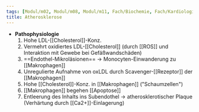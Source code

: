 ```yaml
---
tags: [Modul/m02, Modul/m08, Modul/m11, Fach/Biochemie, Fach/Kardiologie, Art/Pathologie]
title: Atherosklerose
---
```

- **Pathophysiologie**
	1. Hohe LDL-[[Cholesterol]]-Konz.
	2. Vermehrt oxidiertes LDL-[[Cholesterol]] (durch [[ROS]] und Interaktion mit Gewebe bei Gefäßwandschäden)
	3. ==Endothel-Mikroläsionen== → Monocyten-Einwanderung zu [[Makrophagen]]
	4. Unregulierte Aufnahme von oxLDL durch Scavenger-[[Rezeptor]] der [[Makrophagen]]
	5. Hohe [[Cholesterol]]-Konz. in [[Makrophagen]] ("Schaumzellen")
	6. [[Makrophagen]] begehen [[Apoptose]]
	7. Entleerung des Inhalts ins Subendothel → atherosklerotischer Plaque (Verhärtung durch [[Ca2+]]-Einlagerung)

